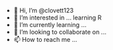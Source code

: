 - 👋 Hi, I’m @clovett123
- 👀 I’m interested in ... learning R
- 🌱 I’m currently learning ...
- 💞️ I’m looking to collaborate on ...
- 📫 How to reach me ...

<!---
clovett123/clovett123 is a ✨ special ✨ repository because its `README.md` (this file) appears on your GitHub profile.
You can click the Preview link to take a look at your changes.
--->
